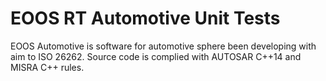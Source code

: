 # EOOS RT Automotive Unit Tests
EOOS Automotive is software for automotive sphere been developing with aim to ISO 26262. Source code is complied with AUTOSAR C++14 and MISRA C++ rules.
